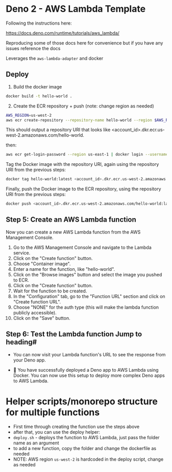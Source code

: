 # Deno 2 - AWS Lambda Template

Following the instructions here:

https://docs.deno.com/runtime/tutorials/aws_lambda/

Reproducing some of those docs here for convenience but if you have any issues reference the docs

Leverages the `aws-lambda-adapter` and docker

## Deploy

1. Build the docker image

```bash
docker build -t hello-world .
```

2. Create the ECR repository + push (note: change region as needed)

```bash
AWS_REGION=us-west-2
aws ecr create-repository --repository-name hello-world --region $AWS_REGION | grep repositoryUri


```

This should output a repository URI that looks like <account_id>.dkr.ecr.us-west-2.amazonaws.com/hello-world.


then:

```bash
aws ecr get-login-password --region us-east-1 | docker login --username AWS --password-stdin <account_id>.dkr.ecr.us-west-2.amazonaws.com
```


Tag the Docker image with the repository URI, again using the repository URI from the previous steps:

```bash
docker tag hello-world:latest <account_id>.dkr.ecr.us-west-2.amazonaws.com/hello-world:latest
```

Finally, push the Docker image to the ECR repository, using the repository URI from the previous steps:

```bash
docker push <account_id>.dkr.ecr.us-west-2.amazonaws.com/hello-world:latest

```

## Step 5: Create an AWS Lambda function

Now you can create a new AWS Lambda function from the AWS Management Console.

1. Go to the AWS Management Console and navigate to the Lambda service.
2. Click on the "Create function" button.
3. Choose "Container image".
4. Enter a name for the function, like "hello-world".
5. Click on the "Browse images" button and select the image you pushed to ECR.
6. Click on the "Create function" button.
7. Wait for the function to be created.
8. In the "Configuration" tab, go to the "Function URL" section and click on "Create function URL".
9. Choose "NONE" for the auth type (this will make the lambda function publicly accessible).
10. Click on the "Save" button.

## Step 6: Test the Lambda function Jump to heading#
- You can now visit your Lambda function's URL to see the response from your Deno app.

- 🦕 You have successfully deployed a Deno app to AWS Lambda using Docker. You can now use this setup to deploy more complex Deno apps to AWS Lambda.


# Helper scripts/monorepo structure for multiple functions

- First time through creating the function use the steps above
- after that, you can use the deploy helper:
- `deploy.sh` - deploys the function to AWS Lambda, just pass the folder name as an argument
- to add a new function, copy the folder and change the dockerfile as needed
- NOTE: AWS region `us-west-2` is hardcoded in the deploy script, change as needed
